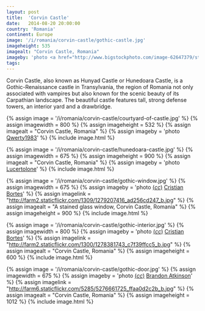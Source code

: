 ```yaml
---
layout: post
title:  'Corvin Castle'
date:   2014-08-20 20:00:00
country: 'Romania'
continent: Europe
image: '/i/romania/corvin-castle/gothic-castle.jpg'
imageheight: 535
imagealt: "Corvin Castle, Romania"
imageby: 'photo <a href="http://www.bigstockphoto.com/image-62647379/stock-photo-corvin-castle">dinosmichail</a>'
tags:
---
```

Corvin Castle, also known as Hunyad Castle or Hunedoara Castle, is a Gothic-Renaissance castle in Transylvania, the region of Romania not only associated with vampires but also known for the scenic beauty of its Carpathian landscape. The beautiful castle features tall, strong defense towers, an interior yard and a drawbridge.

<!-- img -->
{% assign image = '/i/romania/corvin-castle/courtyard-of-castle.jpg' %}
{% assign imagewidth = 800 %}
{% assign imageheight = 532 %}
{% assign imagealt = "Corvin Castle, Romania" %}
{% assign imageby = 'photo <a href="http://www.bigstockphoto.com/image-21605135/stock-photo-courtyard-of-a-romanian-fortified-castle-in-a-sunny-day">Qwerty1983</a>' %}
{% include image.html %}

{% assign image = '/i/romania/corvin-castle/hunedoara-castle.jpg' %}
{% assign imagewidth = 675 %}
{% assign imageheight = 900 %}
{% assign imagealt = "Corvin Castle, Romania" %}
{% assign imageby = 'photo <a href="http://www.bigstockphoto.com/image-26102702/stock-photo-summer-in-romania-hunedoara-castle">Lucertolone</a>' %}
{% include image.html %}

{% assign image = '/i/romania/corvin-castle/gothic-window.jpg' %}
{% assign imagewidth = 675 %}
{% assign imageby = 'photo <a title="License: Attribution 2.0 Generic" href="https://creativecommons.org/licenses/by/2.0/">(<em>cc</em>)</a> <a href="http://www.flickr.com/photos/bortescristian/1279207416">Cristian Bortes</a>' %}
{% assign imagelink = "http://farm2.staticflickr.com/1309/1279207416_ad256cd247_b.jpg" %}
{% assign imagealt = "A stained glass window, Corvin Castle, Romania" %}
{% assign imageheight = 900 %}
{% include image.html %}

{% assign image = '/i/romania/corvin-castle/gothic-interior.jpg' %}
{% assign imagewidth = 800 %}
{% assign imageby = 'photo <a title="License: Attribution 2.0 Generic" href="https://creativecommons.org/licenses/by/2.0/">(<em>cc</em>)</a> <a href="http://www.flickr.com/photos/bortescristian/1278381743">Cristian Bortes</a>' %}
{% assign imagelink = "http://farm2.staticflickr.com/1300/1278381743_c7f39ffcc5_b.jpg" %}
{% assign imagealt = "Corvin Castle, Romania" %}
{% assign imageheight = 600 %}
{% include image.html %}

{% assign image = '/i/romania/corvin-castle/gothic-door.jpg' %}
{% assign imagewidth = 675 %}
{% assign imageby = 'photo <a title="License: Attribution 2.0 Generic" href="https://creativecommons.org/licenses/by/2.0/">(<em>cc</em>)</a> <a href="http://www.flickr.com/photos/atkinson000/5276661725">Brandon Atkinson</a>' %}
{% assign imagelink = "http://farm6.staticflickr.com/5285/5276661725_ffaa0d2c2b_b.jpg" %}
{% assign imagealt = "Corvin Castle, Romania" %}
{% assign imageheight = 1012 %}
{% include image.html %}